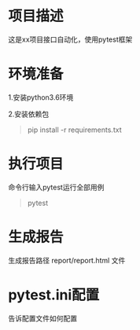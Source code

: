 # 项目描述
这是xx项目接口自动化，使用pytest框架

# 环境准备

1.安装python3.6环境

2.安装依赖包
> pip install -r requirements.txt

# 执行项目

命令行输入pytest运行全部用例
> pytest


# 生成报告
生成报告路径 report/report.html 文件

# pytest.ini配置
告诉配置文件如何配置


